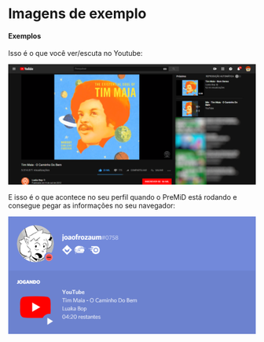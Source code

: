 # Imagens de exemplo

#### Exemplos

Isso é o que você ver/escuta no Youtube:

![Youtube](../../.gitbook/assets/ytrpc.png)

  
E isso é o que acontece no seu perfil quando o PreMiD está rodando e consegue pegar as informações no seu navegador: 

![Discord RPC](../../.gitbook/assets/ytrpc2.png)

